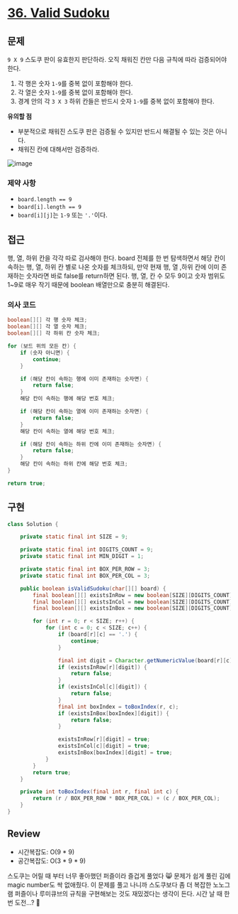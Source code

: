 # **[36. Valid Sudoku](https://leetcode.com/problems/valid-sudoku/)**

## 문제

`9 X 9` 스도쿠 판이 유효한지 판단하라. 오직 채워진 칸만 다음 규칙에 따라 검증되어야 한다.

1. 각 행은 숫자 `1-9`를 중복 없이 포함해야 한다.
2. 각 열은 숫자 `1-9`를 중복 없이 포함해야 한다.
3. 경계 안의 각 `3 X 3` 하위 칸들은 반드시 숫자 `1-9`를 중복 없이 포함해야 한다.

**유의할 점**

- 부분적으로 채워진 스도쿠 판은  검증될 수 있지만 반드시 해결될 수 있는 것은 아니다.
- 채워진 칸에 대해서만 검증하라.

![image](https://upload.wikimedia.org/wikipedia/commons/thumb/f/ff/Sudoku-by-L2G-20050714.svg/250px-Sudoku-by-L2G-20050714.svg.png)

### 제약 사항

- `board.length == 9`
- `board[i].length == 9`
- `board[i][j]`는 `1-9` 또는 `'.'`이다.

## 접근

행, 열, 하위 칸을 각각 따로 검사해야 한다. board 전체를 한 번 탐색하면서 해당 칸이 속하는 행, 열, 하위 칸 별로 나온 숫자를 체크하되, 만약 현재 행, 열 ,하위 칸에 이미 존재하는 숫자라면 바로 false를 return하면 된다. 행, 열, 칸 수 모두 9이고 숫자 범위도 1~9로 매우 작기 때문에 boolean 배열만으로 충분히 해결된다.

### 의사 코드

```java
boolean[][] 각 행 숫자 체크;
boolean[][] 각 열 숫자 체크;
boolean[][] 각 하위 칸 숫자 체크;

for (보드 위의 모든 칸) {
	if (숫자 아니면) {
		continue;
	}

	if (해당 칸이 속하는 행에 이미 존재하는 숫자면) {
		return false;
	}
	해당 칸이 속하는 행에 해당 번호 체크;

	if (해당 칸이 속하는 열에 이미 존재하는 숫자면) {
		return false;
	}
	해당 칸이 속하는 열에 해당 번호 체크;

	if (해당 칸이 속하는 하위 칸에 이미 존재하는 숫자면) {
		return false;
	}
	해당 칸이 속하는 하위 칸에 해당 번호 체크;
}

return true;
```

## 구현

```java
class Solution {

    private static final int SIZE = 9;

    private static final int DIGITS_COUNT = 9;
    private static final int MIN_DIGIT = 1;

    private static final int BOX_PER_ROW = 3;
    private static final int BOX_PER_COL = 3;

    public boolean isValidSudoku(char[][] board) {
        final boolean[][] existsInRow = new boolean[SIZE][DIGITS_COUNT]; // [rowIndex][digit]
        final boolean[][] existsInCol = new boolean[SIZE][DIGITS_COUNT]; // [colIndex][digit]
        final boolean[][] existsInBox = new boolean[SIZE][DIGITS_COUNT]; // [boxIndex][digit]

        for (int r = 0; r < SIZE; r++) {
            for (int c = 0; c < SIZE; c++) {
                if (board[r][c] == '.') {
                    continue;
                }

                final int digit = Character.getNumericValue(board[r][c]) - MIN_DIGIT;
                if (existsInRow[r][digit]) {
                    return false;
                }
                if (existsInCol[c][digit]) {
                    return false;
                }
                final int boxIndex = toBoxIndex(r, c);
                if (existsInBox[boxIndex][digit]) {
                    return false;
                }

                existsInRow[r][digit] = true;
                existsInCol[c][digit] = true;
                existsInBox[boxIndex][digit] = true;
            }
        }
        return true;
    }

    private int toBoxIndex(final int r, final int c) {
        return (r / BOX_PER_ROW * BOX_PER_COL) + (c / BOX_PER_COL);
    }
}

```

## Review

- 시간복잡도: O(9 * 9)
- 공간복잡도: O(3 * 9 * 9)

스도쿠는 어릴 때 부터 너무 좋아했던 퍼즐이라 즐겁게 풀었다 😸 문제가 쉽게 풀린 김에 magic number도 싹 없애줬다. 이 문제를 풀고 나니까 스도쿠보다 좀 더 복잡한 노노그램 퍼즐이나 루미큐브의 규칙을 구현해보는 것도 재밌겠다는 생각이 든다. 시간 날 때 한 번 도전…? 🤔
